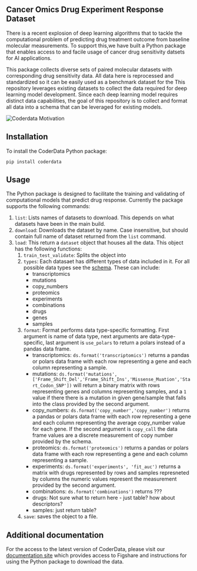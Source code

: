 ## Cancer Omics Drug Experiment Response Dataset 

There is a recent explosion of deep learning algorithms that to tackle
the computational problem of predicting drug treatment outcome from
baseline molecular measurements. To support this,we have built a
Python package that enables access to and facile usage of cancer drug
sensitivity datsets for AI applications. 

This package collects diverse sets of paired molecular datasets with corresponding drug sensitivity data. All data here is reprocessed and standardized so it can be easily used as a benchmark dataset for the 
This repository leverages existing datasets to collect the data
required for deep learning model development. Since each deep learning model
requires distinct data capabilities, the goal of this repository is to
collect and format all data into a schema that can be leveraged for
existing models.

![Coderdata Motivation](coderdata_overview.jpg?raw=true "Motivation behind
coderdata develompent")

## Installation
To install the CoderData Python package:
```
pip install coderdata
```

## Usage
The Python package is designed to facilitate the training and
validating of computational models that predict drug
response. Currently the package supports the following commands:

1. `list`: Lists names of datasets to download. This depends on what
   datasets have been in the main build. 
2. `download`: Downloads the dataset by name. Case insensitive, but
   should contain full name of dataset returned from the `list` command. 
2. `load`: This return a `dataset` object that houses all the
   data. This object has the following functions:
   1. `train_test_validate`: Splits the object into 
   2. `types`: Each datasaet has different types of data included in
      it. For all possible data types see the
      [schema](schema/README.md). These can include:
      - transcriptomics
      - mutations
      - copy_numbers
      - proteomics
      - experiments
      - combinations
      - drugs
      - genes
      - samples
   3. `format`: Format performs data type-specific formatting. First
      argument is name of data type, next arguments are
      data-type-specific, last argument is `use_polars` to return a
      polars instead of a pandas data frame.
      - transcriptomics: `ds.format('transcriptomics')` returns a
        pandas or polars data frame with each row representing a gene
        and each column representing a sample.
      - mutations:
        `ds.format('mutations',['Frame_Shift_Del','Frame_Shift_Ins','Missense_Muation','Start_Codon_SNP'])`
        will return a binary  matrix with rows representing genes and
        columns representing samples, and a `1` value if there there
        is a mutation in given gene/sample that falls into the class
        provided by the second argument. 
      - copy_numbers: `ds.format('copy_number','copy_number')` returns a
        pandas or polars data frame with each row representing a gene
        and each column representing the average copy_number value for
        each gene. If the second argument is `copy_call` the data
        frame values are a discrete measurement of copy number
        provided by the schema. 
      - proteomics: `ds.format('proteomics')` returns a
        pandas or polars data frame with each row representing a gene
        and each column representing a sample.
      - experiments: `ds.format('experiments', 'fit_auc')` returns a
      matrix with drugs represented by rows and samples represneted by
      columns the numeric values represent the measurement provided by
      the second argument. 
      - combinations: `ds.format('combinations')` returns ???
      - drugs: Not sure what to return here - just table? how about descriptors?
      - samples: just return table?
   4. `save`: saves the object to a file. 

## Additional documentation
For the access to the latest version of CoderData, please visit our
[documentation site](https://pnnl-compbio.github.io/coderdata/) which provides access to Figshare and
instructions for using the Python package to download the data.


